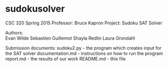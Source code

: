 # sudokusolver

CSC 320 Spring 2015 
Professor: Bruce Kapron
Project: Sudoku SAT Solver

Authors:  
    Evan Wilde
    Sebastien Guillemot
    Shayla Redlin
    Laura Grondahl

Submission documents:
    sudoku2.py        - the program which creates input for the SAT solver
    documentation.md  - instructions on how to run the program
    report.md         - the results of our work
    README.md         - this file

